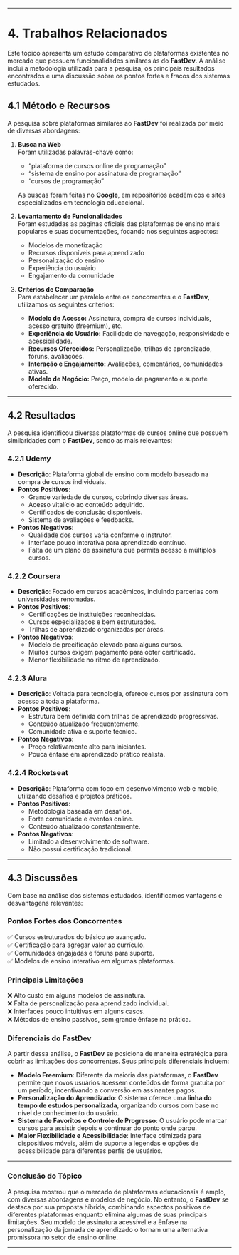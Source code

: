 

---

# **4. Trabalhos Relacionados**

Este tópico apresenta um estudo comparativo de plataformas existentes no mercado que possuem funcionalidades similares às do **FastDev**. A análise inclui a metodologia utilizada para a pesquisa, os principais resultados encontrados e uma discussão sobre os pontos fortes e fracos dos sistemas estudados.

## **4.1 Método e Recursos**
A pesquisa sobre plataformas similares ao **FastDev** foi realizada por meio de diversas abordagens:

1. **Busca na Web**  
   Foram utilizadas palavras-chave como:
   - “plataforma de cursos online de programação”  
   - “sistema de ensino por assinatura de programação”  
   - “cursos de programação”  

   As buscas foram feitas no **Google**, em repositórios acadêmicos e sites especializados em tecnologia educacional.


3. **Levantamento de Funcionalidades**  
   Foram estudadas as páginas oficiais das plataformas de ensino mais populares e suas documentações, focando nos seguintes aspectos:
   - Modelos de monetização
   - Recursos disponíveis para aprendizado
   - Personalização do ensino
   - Experiência do usuário
   - Engajamento da comunidade

4. **Critérios de Comparação**  
   Para estabelecer um paralelo entre os concorrentes e o **FastDev**, utilizamos os seguintes critérios:
   - **Modelo de Acesso:** Assinatura, compra de cursos individuais, acesso gratuito (freemium), etc.
   - **Experiência do Usuário:** Facilidade de navegação, responsividade e acessibilidade.
   - **Recursos Oferecidos:** Personalização, trilhas de aprendizado, fóruns, avaliações.
   - **Interação e Engajamento:** Avaliações, comentários, comunidades ativas.
   - **Modelo de Negócio:** Preço, modelo de pagamento e suporte oferecido.

---

## **4.2 Resultados**
A pesquisa identificou diversas plataformas de cursos online que possuem similaridades com o **FastDev**, sendo as mais relevantes:

### **4.2.1 Udemy**
- **Descrição**: Plataforma global de ensino com modelo baseado na compra de cursos individuais.
- **Pontos Positivos**:
  - Grande variedade de cursos, cobrindo diversas áreas.
  - Acesso vitalício ao conteúdo adquirido.
  - Certificados de conclusão disponíveis.
  - Sistema de avaliações e feedbacks.
- **Pontos Negativos**:
  - Qualidade dos cursos varia conforme o instrutor.
  - Interface pouco interativa para aprendizado contínuo.
  - Falta de um plano de assinatura que permita acesso a múltiplos cursos.

### **4.2.2 Coursera**
- **Descrição**: Focado em cursos acadêmicos, incluindo parcerias com universidades renomadas.
- **Pontos Positivos**:
  - Certificações de instituições reconhecidas.
  - Cursos especializados e bem estruturados.
  - Trilhas de aprendizado organizadas por áreas.
- **Pontos Negativos**:
  - Modelo de precificação elevado para alguns cursos.
  - Muitos cursos exigem pagamento para obter certificado.
  - Menor flexibilidade no ritmo de aprendizado.

### **4.2.3 Alura**
- **Descrição**: Voltada para tecnologia, oferece cursos por assinatura com acesso a toda a plataforma.
- **Pontos Positivos**:
  - Estrutura bem definida com trilhas de aprendizado progressivas.
  - Conteúdo atualizado frequentemente.
  - Comunidade ativa e suporte técnico.
- **Pontos Negativos**:
  - Preço relativamente alto para iniciantes.
  - Pouca ênfase em aprendizado prático realista.

### **4.2.4 Rocketseat**
- **Descrição**: Plataforma com foco em desenvolvimento web e mobile, utilizando desafios e projetos práticos.
- **Pontos Positivos**:
  - Metodologia baseada em desafios.
  - Forte comunidade e eventos online.
  - Conteúdo atualizado constantemente.
- **Pontos Negativos**:
  - Limitado a desenvolvimento de software.
  - Não possui certificação tradicional.

---

## **4.3 Discussões**
Com base na análise dos sistemas estudados, identificamos vantagens e desvantagens relevantes:

### **Pontos Fortes dos Concorrentes**
✅ Cursos estruturados do básico ao avançado.  
✅ Certificação para agregar valor ao currículo.  
✅ Comunidades engajadas e fóruns para suporte.  
✅ Modelos de ensino interativo em algumas plataformas.

### **Principais Limitações**
❌ Alto custo em alguns modelos de assinatura.  
❌ Falta de personalização para aprendizado individual.  
❌ Interfaces pouco intuitivas em alguns casos.  
❌ Métodos de ensino passivos, sem grande ênfase na prática.

### **Diferenciais do FastDev**
A partir dessa análise, o **FastDev** se posiciona de maneira estratégica para cobrir as limitações dos concorrentes. Seus principais diferenciais incluem:

- **Modelo Freemium**: Diferente da maioria das plataformas, o **FastDev** permite que novos usuários acessem conteúdos de forma gratuita por um período, incentivando a conversão em assinantes pagos.
- **Personalização do Aprendizado**: O sistema oferece uma **linha do tempo de estudos personalizada**, organizando cursos com base no nível de conhecimento do usuário.
- **Sistema de Favoritos e Controle de Progresso**: O usuário pode marcar cursos para assistir depois e continuar do ponto onde parou.
- **Maior Flexibilidade e Acessibilidade**: Interface otimizada para dispositivos móveis, além de suporte a legendas e opções de acessibilidade para diferentes perfis de usuários.

---

### **Conclusão do Tópico**
A pesquisa mostrou que o mercado de plataformas educacionais é amplo, com diversas abordagens e modelos de negócio. No entanto, o **FastDev** se destaca por sua proposta híbrida, combinando aspectos positivos de diferentes plataformas enquanto elimina algumas de suas principais limitações. Seu modelo de assinatura acessível e a ênfase na personalização da jornada de aprendizado o tornam uma alternativa promissora no setor de ensino online.

---

